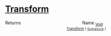# [Transform](./NormalizeRotation-100663779.md)



Returns<img width=200/>Name
<sub>[Void](https://docs.microsoft.com/en-us/dotnet/api/System.Void)</sub><img width=200/><sub>[Transform](./NormalizeRotation-100663779.md) ( [`Signature`](./../../../../Signature.md) )</sub><br>


